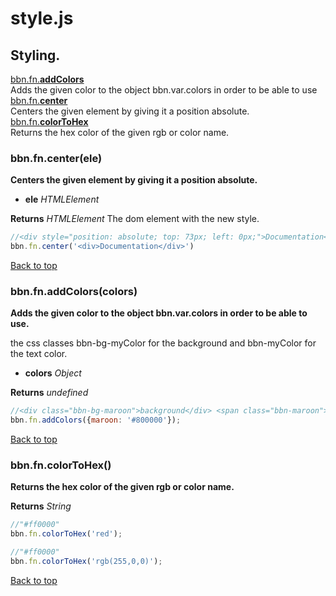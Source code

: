 # style.js

## Styling.

<a name="bbn_top"></a>[bbn.fn.__addColors__](#addColors)  
Adds the given color to the object bbn.var.colors in order to be able to use  
[bbn.fn.__center__](#center)  
Centers the given element by giving it a position absolute.  
[bbn.fn.__colorToHex__](#colorToHex)  
Returns the hex color of the given rgb or color name.  


### <a name="center"></a>bbn.fn.center(ele)

  __Centers the given element by giving it a position absolute.__

  * __ele__ _HTMLElement_ 

  __Returns__ _HTMLElement_ The dom element with the new style.


```javascript
//<div style="position: absolute; top: 73px; left: 0px;">Documentation</div>
bbn.fn.center('<div>Documentation</div>')
```
[Back to top](#bbn_top)  

### <a name="addColors"></a>bbn.fn.addColors(colors)

  __Adds the given color to the object bbn.var.colors in order to be able to use.__

  the css classes bbn-bg-myColor for the background and bbn-myColor for the text color.

  * __colors__ _Object_ 

  __Returns__ _undefined_ 


```javascript
//<div class="bbn-bg-maroon">background</div> <span class="bbn-maroon">text color</span>
bbn.fn.addColors({maroon: '#800000'});
```
[Back to top](#bbn_top)  

### <a name="colorToHex"></a>bbn.fn.colorToHex()

  __Returns the hex color of the given rgb or color name.__


  __Returns__ _String_ 


```javascript
//"#ff0000"
bbn.fn.colorToHex('red');
```



```javascript
//"#ff0000"
bbn.fn.colorToHex('rgb(255,0,0)');
```
[Back to top](#bbn_top)  